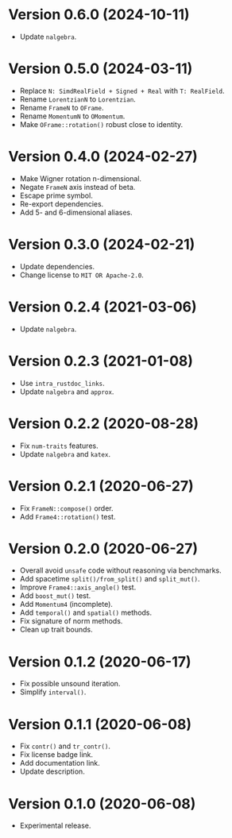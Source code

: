 # Version 0.6.0 (2024-10-11)

  * Update `nalgebra`.

# Version 0.5.0 (2024-03-11)

  * Replace `N: SimdRealField + Signed + Real` with `T: RealField`.
  * Rename `LorentzianN` to `Lorentzian`.
  * Rename `FrameN` to `OFrame`.
  * Rename `MomentumN` to `OMomentum`.
  * Make `OFrame::rotation()` robust close to identity.

# Version 0.4.0 (2024-02-27)

  * Make Wigner rotation n-dimensional.
  * Negate `FrameN` axis instead of beta.
  * Escape prime symbol.
  * Re-export dependencies.
  * Add 5- and 6-dimensional aliases.

# Version 0.3.0 (2024-02-21)

  * Update dependencies.
  * Change license to `MIT OR Apache-2.0`.

# Version 0.2.4 (2021-03-06)

  * Update `nalgebra`.

# Version 0.2.3 (2021-01-08)

  * Use `intra_rustdoc_links`.
  * Update `nalgebra` and `approx`.

# Version 0.2.2 (2020-08-28)

  * Fix `num-traits` features.
  * Update `nalgebra` and `katex`.

# Version 0.2.1 (2020-06-27)

  * Fix `FrameN::compose()` order.
  * Add `Frame4::rotation()` test.

# Version 0.2.0 (2020-06-27)

  * Overall avoid `unsafe` code without reasoning via benchmarks.
  * Add spacetime `split()/from_split()` and `split_mut()`.
  * Improve `Frame4::axis_angle()` test.
  * Add `boost_mut()` test.
  * Add `Momentum4` (incomplete).
  * Add `temporal()` and `spatial()` methods.
  * Fix signature of norm methods.
  * Clean up trait bounds.

# Version 0.1.2 (2020-06-17)

  * Fix possible unsound iteration.
  * Simplify `interval()`.

# Version 0.1.1 (2020-06-08)

  * Fix `contr()` and `tr_contr()`.
  * Fix license badge link.
  * Add documentation link.
  * Update description.

# Version 0.1.0 (2020-06-08)

  * Experimental release.
